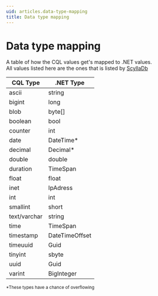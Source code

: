 ```yaml
---
uid: articles.data-type-mapping
title: Data type mapping
---
```


# Data type mapping

A table of how the CQL values get's mapped to .NET values.  
All values listed here are the ones that is listed by [ScyllaDb](https://opensource.docs.scylladb.com/stable/cql/types.html)

| CQL Type     | .NET Type      |
|--------------|----------------|
| ascii        | string         |
| bigint       | long           |
| blob         | byte[]         |
| boolean      | bool           |
| counter      | int            |
| date         | DateTime*      |
| decimal      | Decimal*       |
| double       | double         |
| duration     | TimeSpan       |
| float        | float          |
| inet         | IpAdress       |
| int          | int            |
| smallint     | short          |
| text/varchar | string         |
| time         | TimeSpan       |
| timestamp    | DateTimeOffset |
| timeuuid     | Guid           |
| tinyint      | sbyte          |
| uuid         | Guid           |
| varint       | BigInteger     |

<small>*These types have a chance of overflowing</small>